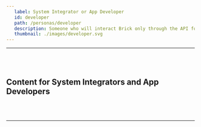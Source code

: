 ```yaml
---
   label: System Integrator or App Developer
   id: developer
   path: /personas/developer
   description: Someone who will interact Brick only through the API for their apps
   thumbnail: ./images/developer.svg
---
```


---
<br><br/>
## Content for System Integrators and App Developers

<br><br/>

---
